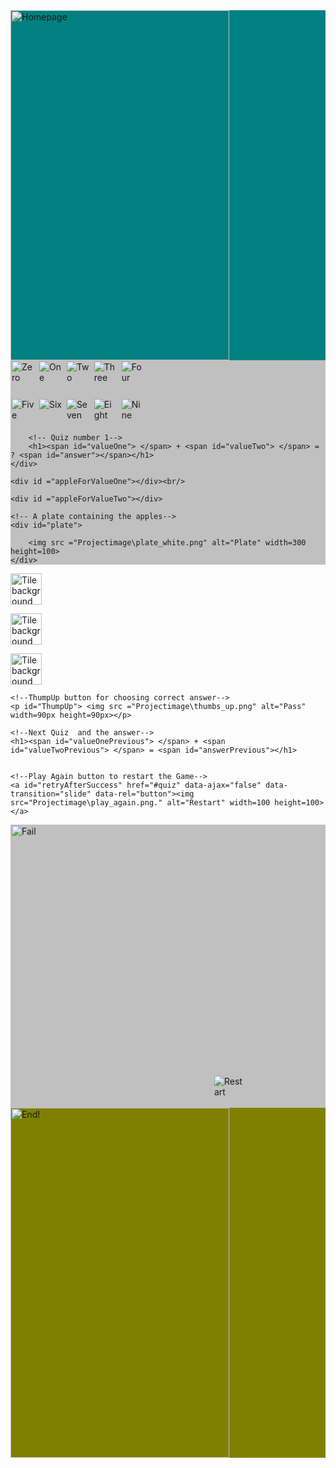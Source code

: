 <!DOCTYPE html>
<html>
<head>

<meta http-equiv="Content-Type" content="text/html; charset=UTF-8">
<meta name="viewport" content="width=device-width,initial-scale=1">
<title>Mobile App Development with Xcode for Preschool Education</title>

<style type="text/css"></style>
<style>
h1{font-family: verdana, arial, helvetica, sans-serif; font-size: 35px; font-weight:bold; color:black;}
#answer{font-family: verdana, arial, helvetica, sans-serif; font-size: 50px; font-weight:bold; color:red;}
#container{background:silver;}
#champion{background:olive;}
#screensaver{background:teal;} 
#fail{background:silver;}
</style>
<meta name="viewport" content="width=device-width, initial-scale=1">
<link rel="stylesheet" href="http://code.jquery.com/mobile/1.0.1/jquery.mobile-1.0.1.min.css"/>
<script src="http://ajax.googleapis.com/ajax/libs/jquery/1.7.1/jquery.min.js"></script>
<script src="http://code.jquery.com/mobile/1.0.1/jquery.mobile-1.0.1.min.js"></script>
<script src="http://code.jquery.com/ui/1.8.21/jquery-ui.min.js"></script>




</head>

<body class = "container">

<div data-role="page" id="screensaver">
	<a href="#quiz" data-transition="slide" data-rel="button"><img src="Projectimage/Homepage.gif" alt="Homepage" width=350 height=560></a>
</div>


<div data-role="page" id="quiz">
	<div id = "container">
		<a id="Zero" data-transition="pop" data-rel="button"><img src ="Projectimage\number0.png" alt="Zero" width=40 height=40></a>
		<a id="One" data-transition="pop" data-rel="button"><img src ="Projectimage\number1.png" alt="One" width=40 height=40></a>
		<a id="Two" data-transition="pop" data-rel="button"><img src ="Projectimage\number2.png" alt="Two" width=40 height=40></a>
		<a id="Three" data-transition="pop" data-rel="button"><img src ="Projectimage\number3.png" alt="Three" width=40 height=40></a>
		<a id="Four" data-transition="pop" data-rel="button"><img src ="Projectimage\number4.png" alt="Four" width=40 height=40></a><br><br>
		<a id="Five" data-transition="pop" data-rel="button"><img src ="Projectimage\number5.png" alt="Five" width=40 height=40></a>
		<a id="Six" data-transition="pop" data-rel="button"><img src ="Projectimage\number6.png" alt="Six" width=40 height=40></a>
		<a id="Seven" data-transition="flip" data-rel="button"><img src ="Projectimage\number7.png" alt="Seven" width=40 height=40></a>
		<a id="Eight" data-transition="pop" data-rel="button"><img src ="Projectimage\number8.png" alt="Eight" width=40 height=40></a>
		<a id="Nine" data-transition="pop" data-rel="button"><img src ="Projectimage\number9.png" alt="Nine" width=40 height=40></a>

		<!-- Quiz number 1-->
		<h1><span id="valueOne"> </span> + <span id="valueTwo"> </span> = ? <span id="answer"></span></h1>
	</div>

	<div id ="appleForValueOne"></div><br/>
	
	<div id ="appleForValueTwo"></div>
	
	<!-- A plate containing the apples-->
	<div id="plate">
	
		<img src ="Projectimage\plate_white.png" alt="Plate" width=300 height=100>
	</div>
</div>

<div data-role="page" id="success">
	<p id="star1"><img src ="Projectimage\star_kids1.png" alt=" Tile background image" width=50px height=50px></p>
	<p id="star2"><img src ="Projectimage\star_kids2.png" alt=" Tile background image" width=50px height=50px></p>
	<p id="star3"><img src ="Projectimage\star_kids3.png" alt=" Tile background image" width=50px height=50px></p>

	<!--ThumpUp button for choosing correct answer-->
	<p id="ThumpUp"> <img src ="Projectimage\thumbs_up.png" alt="Pass" width=90px height=90px></p> 

	<!--Next Quiz  and the answer-->
	<h1><span id="valueOnePrevious"> </span> + <span id="valueTwoPrevious"> </span> = <span id="answerPrevious"></h1>


	<!--Play Again button to restart the Game-->
	<a id="retryAfterSuccess" href="#quiz" data-ajax="false" data-transition="slide" data-rel="button"><img src="Projectimage\play_again.png." alt="Restart" width=100 height=100></a>
</div>

<div data-role="page" id="fail"> 
	<!--Fail the quiz button-->
	<a href="#quiz" data-transition="slide" data-rel="button"><img src="Projectimage\UFailImage.gif" alt="Fail" width=320 height=450></a>
	<!--Play Again button to restart the Game-->
	<a href="#quiz" id="retryAfterFailure" data-ajax="false" data-transition="slide" data-rel="button"><img src="Projectimage\play_again.png." alt="Restart" width=50 height=50></a>
</div>


<div data-role="page" id="champion">
	<a href="#screensaver" data-transition="fade" data-rel="button"><img src="Projectimage/End.gif" alt="End!" width=350 height=560></a>
</div>


<script src="calculator.js"> </script> 
</body>
</html>


